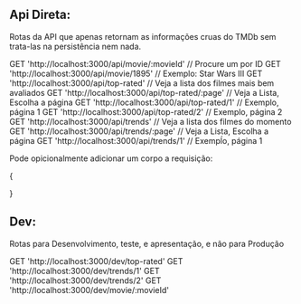 ## Api Direta:

Rotas da API que apenas retornam as informações cruas do TMDb sem trata-las na persistência nem nada.

GET 'http://localhost:3000/api/movie/:movieId'    // Procure um por ID
GET 'http://localhost:3000/api/movie/1895'        // Exemplo: Star Wars III
GET 'http://localhost:3000/api/top-rated'         // Veja a lista dos filmes mais bem avaliados
GET 'http://localhost:3000/api/top-rated/:page'   // Veja a Lista, Escolha a página
GET 'http://localhost:3000/api/top-rated/1'       // Exemplo, página 1
GET 'http://localhost:3000/api/top-rated/2'       // Exemplo, página 2
GET 'http://localhost:3000/api/trends'            // Veja a lista dos filmes do momento
GET 'http://localhost:3000/api/trends/:page'      // Veja a Lista, Escolha a página
GET 'http://localhost:3000/api/trends/1'          // Exempĺo, página 1

Pode opicionalmente adicionar um corpo a requisição:

{
  
}

## Dev:

Rotas para Desenvolvimento, teste, e apresentação, e não para Produção

GET 'http://localhost:3000/dev/top-rated'
GET 'http://localhost:3000/dev/trends/1'
GET 'http://localhost:3000/dev/trends/2'
GET 'http://localhost:3000/dev/movie/:movieId'

